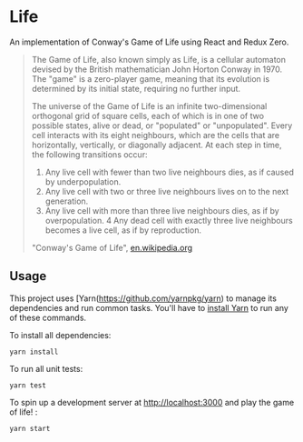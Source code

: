 Life
====

An implementation of Conway's Game of Life using React and Redux Zero.

> The Game of Life, also known simply as Life, is a cellular automaton devised by the British mathematician John Horton Conway in 1970.
> The "game" is a zero-player game, meaning that its evolution is determined by its initial state, requiring no further input.
>
> The universe of the Game of Life is an infinite two-dimensional orthogonal grid of square cells, each of which is in one of two possible 
> states, alive or dead, or "populated" or "unpopulated". Every cell interacts with its eight neighbours, which are the cells that are 
> horizontally, vertically, or diagonally adjacent. At each step in time, the following transitions occur:
>
>  1. Any live cell with fewer than two live neighbours dies, as if caused by underpopulation.
>  2. Any live cell with two or three live neighbours lives on to the next generation.
>  3. Any live cell with more than three live neighbours dies, as if by overpopulation.
>  4 Any dead cell with exactly three live neighbours becomes a live cell, as if by reproduction.
>
> "Conway's Game of Life", [en.wikipedia.org](https://en.wikipedia.org/wiki/Conway%27s_Game_of_Life)

Usage
-----

This project uses [Yarn\(https://github.com/yarnpkg/yarn) to manage its dependencies and run common tasks. You'll have to 
[install Yarn](https://yarnpkg.com/en/docs/install) to run any of these commands.

To install all dependencies:

```
yarn install
```

To run all unit tests:

```
yarn test
```

To spin up a development server at [http://localhost:3000](http://localhost:3000) and play the game of life! :

```
yarn start
```
